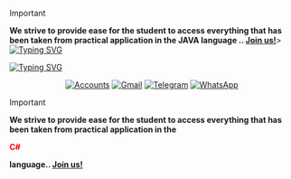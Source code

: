 > [!IMPORTANT]
> **We strive to provide ease for the student to access everything that has been taken from practical application in the JAVA language .. [Join us!](https://chat.whatsapp.com/Jvt6SP0xG6SH9nQp38GA5K?mode=r_t)**> 
<a href="https://git.io/typing-svg"><img src="https://readme-typing-svg.herokuapp.com?font=Fira+Code&pause=1000&width=435&lines=All+JAVA+codes" alt="Typing SVG" /></a>

<a href="https://git.io/typing-svg"><img src="https://readme-typing-svg.herokuapp.com?font=Fira+Code&pause=30000&color=8A0000&width=435&lines=By+ZEREF+(:" alt="Typing SVG" /></a>

<div align="center">
  
[![Accounts](https://img.shields.io/badge/Zeref_Accounts-af57f1?style=for-the-badge&logo=Instagram&logoColor=white)](https://www.instagram.com/f.7yw)
[![Gmail](https://img.shields.io/badge/Gmail-D14836?style=for-the-badge&logo=gmail&logoColor=white)](farisatif7780@gmail.com)
[![Telegram](https://img.shields.io/badge/Telegram-0088CC?style=for-the-badge&logo=telegram&logoColor=white)](https://t.me/f_7yw)
[![WhatsApp](https://img.shields.io/badge/WhatsApp-25D366?style=for-the-badge&logo=whatsApp&logoColor=white)](https://wa.me/967778088098)

</div>



> [!IMPORTANT]
> **We strive to provide ease for the student to access everything that has been taken from practical application in the <p style="color:red">C#</p> language.. [Join us!](https://chat.whatsapp.com/Jvt6SP0xG6SH9nQp38GA5K?mode=r_t)**
> 
